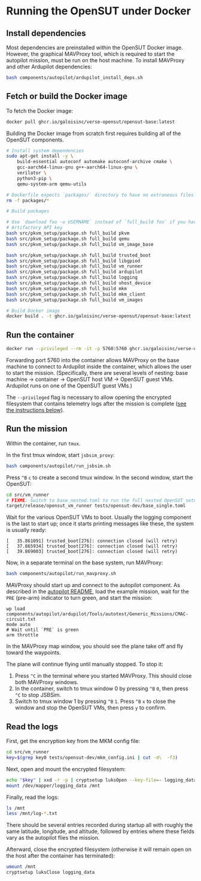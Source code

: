 # Running the OpenSUT under Docker

## Install dependencies

Most dependencies are preinstalled within the OpenSUT Docker image.  However,
the graphical MAVProxy tool, which is required to start the autopilot mission,
must be run on the host machine.  To install MAVProxy and other Ardupilot
dependencies:

```sh
bash components/autopilot/ardupilot_install_deps.sh
```

## Fetch or build the Docker image

To fetch the Docker image:

```sh
docker pull ghcr.io/galoisinc/verse-opensut/opensut-base:latest
```

Building the Docker image from scratch first requires building all of the
OpenSUT components.

```sh
# Install system dependencies
sudo apt-get install -y \
    build-essential autoconf automake autoconf-archive cmake \
    gcc-aarch64-linux-gnu g++-aarch64-linux-gnu \
    verilator \
    python3-pip \
    qemu-system-arm qemu-utils

# Dockerfile expects `packages/` directory to have no extraneous files.
rm -f packages/*

# Build packages

# Use `download foo -u USERNAME` instead of `full_build foo` if you have an
# Artifactory API key
bash src/pkvm_setup/package.sh full_build pkvm
bash src/pkvm_setup/package.sh full_build qemu
bash src/pkvm_setup/package.sh full_build vm_image_base

bash src/pkvm_setup/package.sh full_build trusted_boot
bash src/pkvm_setup/package.sh full_build libgpiod
bash src/pkvm_setup/package.sh full_build vm_runner
bash src/pkvm_setup/package.sh full_build ardupilot
bash src/pkvm_setup/package.sh full_build logging
bash src/pkvm_setup/package.sh full_build vhost_device
bash src/pkvm_setup/package.sh full_build mkm
bash src/pkvm_setup/package.sh full_build mkm_client
bash src/pkvm_setup/package.sh full_build vm_images

# Build Docker image
docker build . -t ghcr.io/galoisinc/verse-opensut/opensut-base:latest
```

## Run the container

```sh
docker run --privileged --rm -it -p 5760:5760 ghcr.io/galoisinc/verse-opensut/opensut-base:latest
```

Forwarding port 5760 into the container allows MAVProxy on the base machine to
connect to Ardupilot inside the container, which allows the user to start the
mission.  (Specifically, there are several levels of nesting: base machine ->
container -> OpenSUT host VM -> OpenSUT guest VMs.  Ardupilot runs on one of
the OpenSUT guest VMs.)

The `--privileged` flag is necessary to allow opening the encrypted filesystem
that contains telemetry logs after the mission is complete ([see the
instructions below](#read-the-logs)).

## Run the mission

Within the container, run `tmux`.

In the first tmux window, start `jsbsim_proxy`:

```sh
bash components/autopilot/run_jsbsim.sh
```

Press `^B` `c` to create a second tmux window.  In the second window, start the
OpenSUT:

```sh
cd src/vm_runner
# FIXME: Switch to base_nested.toml to run the full nested OpenSUT setup
target/release/opensut_vm_runner tests/opensut-dev/base_single.toml
```

Wait for the various OpenSUT VMs to boot.  Usually the logging component is the
last to start up; once it starts printing messages like these, the system is
usually ready:

```
[   35.861091] trusted_boot[276]: connection closed (will retry)
[   37.865934] trusted_boot[276]: connection closed (will retry)
[   39.869003] trusted_boot[276]: connection closed (will retry)
```

Now, in a separate terminal on the base system, run MAVProxy:

```sh
bash components/autopilot/run_mavproxy.sh
```

MAVProxy should start up and connect to the autopilot component.  As described
in the [autopilot README](../components/autopilot/README.md), load the example
mission, wait for the `PRE` (pre-arm) indicator to turn green, and start the
mission:

```
wp load components/autopilot/ardupilot/Tools/autotest/Generic_Missions/CMAC-circuit.txt
mode auto
# Wait until `PRE` is green
arm throttle
```

In the MAVProxy map window, you should see the plane take off and fly toward
the waypoints.

The plane will continue flying until manually stopped.  To stop it:
1. Press `^C` in the terminal where you started MAVProxy.  This should close
   both MAVProxy windows.
2. In the container, switch to tmux window 0 by pressing `^B` `0`, then press
   `^C` to stop JSBSim.
3. Switch to tmux window 1 by pressing `^B` `1`.  Press `^B` `x` to close the
   window and stop the OpenSUT VMs, then press `y` to confirm.

## Read the logs

First, get the encryption key from the MKM config file:

```sh
cd src/vm_runner
key=$(grep key0 tests/opensut-dev/mkm_config.ini | cut -d\  -f3)
```

Next, open and mount the encrypted filesystem:

```sh
echo "$key" | xxd -r -p | cryptsetup luksOpen --key-file=- logging_data.img logging_data
mount /dev/mapper/logging_data /mnt
```

Finally, read the logs:

```sh
ls /mnt
less /mnt/log-*.txt
```

There should be several entries recorded during startup all with roughly the
same latitude, longitude, and altitude, followed by entries where these fields
vary as the autopilot flies the mission.

Afterward, close the encrypted filesystem (otherwise it will remain open on the
host after the container has terminated):

```sh
umount /mnt
cryptsetup luksClose logging_data
```
